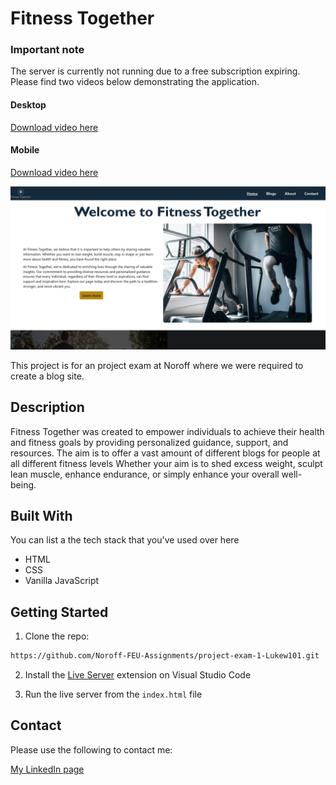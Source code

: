 # Fitness Together

### **Important note**
The server is currently not running due to a free subscription expiring. Please find two videos below demonstrating the application.

#### Desktop
[Download video here](https://github.com/Noroff-FEU-Assignments/project-exam-1-Lukew101/raw/main/assets/project-exam-recording-desktop-view.mp4)
#### Mobile
[Download video here](https://github.com/Noroff-FEU-Assignments/project-exam-1-Lukew101/raw/main/assets/project-exam-recording-mobile-view.mp4)

![image](https://github.com/Noroff-FEU-Assignments/project-exam-1-Lukew101/raw/main/assets/fitness-together-homepage.png)

This project is for an project exam at Noroff where we were required to create a blog site.

## Description

Fitness Together was created to empower individuals to achieve their health and fitness goals by providing personalized guidance, support, and resources. The aim is to offer a vast amount of different blogs for people at all different fitness levels Whether your aim is to shed excess weight, sculpt lean muscle, enhance endurance, or simply enhance your overall well-being.

## Built With

You can list a the tech stack that you've used over here
- HTML
- CSS
- Vanilla JavaScript

## Getting Started

1. Clone the repo:

```bash
https://github.com/Noroff-FEU-Assignments/project-exam-1-Lukew101.git
```

2. Install the [Live Server](https://marketplace.visualstudio.com/items?itemName=ritwickdey.LiveServer) extension on Visual Studio Code

3. Run the live server from the `index.html` file

## Contact

Please use the following to contact me:

[My LinkedIn page](https://www.linkedin.com/in/luke-williams-b693421b6/)
